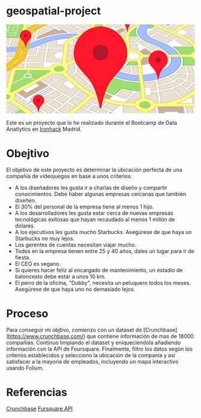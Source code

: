# geospatial-project

![Spot](/Images/spot.png)

Este es un proyecto que lo he realizado durante el Bootcamp de Data Anatlytics en [Ironhack](https://www.ironhack.com/es/data-analytics) Madrid.

# Obejtivo

El objetivo de este proyecto es determinar la ubicación perfecta de una compañía de videojuegos en base a unos criterios:
- A los diseñadores les gusta ir a charlas de diseño y compartir conocimientos. Debe haber algunas empresas cercanas que también diseñen.
- El 30% del personal de la empresa tiene al menos 1 hijo.
- A los desarrolladores les gusta estar cerca de nuevas empresas tecnológicas exitosas que hayan recaudado al menos 1 millón de dólares.
- A los ejecutivos les gusta mucho Starbucks. Asegúrese de que haya un Starbucks no muy lejos.
- Los gerentes de cuentas necesitan viajar mucho.
- Todos en la empresa tienen entre 25 y 40 años, dales un lugar para ir de fiesta.
- El CEO es vegano.
- Si quieres hacer feliz al encargado de mantenimiento, un estadio de baloncesto debe estar a unos 10 km.
- El perro de la oficina, "Dobby", necesita un peluquero todos los meses. Asegúrese de que haya uno no demasiado lejos.


# Proceso

Para conseguir mi objtivo, comienzo con un dataset de [Crunchbase] (https://www.crunchbase.com/) que contiene información de mas de 18000 compañias. 
Continuo limpiando el dataset y eniqueciendola añadiendo información con la API de Foursquare.
Finalmente, filtro los datos según los criterios establecidos y selecciono la ubicación de la companía y así satisfacer a la mayoría de empleados, incluyendo un mapa interactivo usando Folium.

# Referencias

[Crunchbase](https://data.crunchbase.com/docs)
[Fursquare API](https://developer.foursquare.com/)